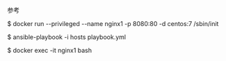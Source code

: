 参考

$ docker run --privileged --name nginx1 -p 8080:80 -d centos:7 /sbin/init

$ ansible-playbook -i hosts playbook.yml

$ docker exec -it nginx1 bash
